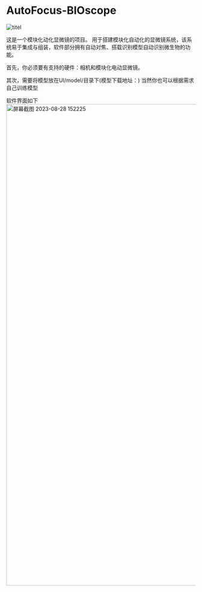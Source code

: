 # AutoFocus-BIOscope
![titel](https://github.com/AHaoI111/AutoFocus-BIOscope/assets/108380260/00084c35-edab-44c1-a5bc-fb7400202397)


这是一个模块化动化显微镜的项目。
用于搭建模块化自动化的显微镜系统，该系统易于集成与组装，软件部分拥有自动对焦、搭载识别模型自动识别微生物的功能。


首先，你必须要有支持的硬件：相机和模块化电动显微镜。

其次，需要将模型放在UI/model/目录下(模型下载地址：)
当然你也可以根据需求自己训练模型

软件界面如下
<img width="1279" alt="屏幕截图 2023-08-28 152225" src="https://github.com/AHaoI111/AutoFocus-BIOscope/assets/108380260/9feec925-d5d5-4f4d-b023-370f065612b7">



